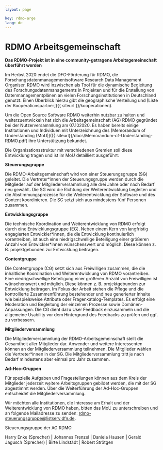 ```yaml
---
layout: page

key: rdmo-arge
lang: de
---
```


RDMO Arbeitsgemeinschaft 
========

**Das RDMO-Projekt ist in eine community-getragene Arbeitsgemeinschaft überführt worden**

Im Herbst 2020 endet die DFG-Förderung für RDMO, die Forschungsdatenmanagementsoftware Research Data Management Organiser. RDMO wird inzwischen als Tool für die dynamische Begleitung des Forschungsdatenmanagements in Projekten und für die Erstellung von Datenmanagementplänen an vielen Forschungsinstitutionen in Deutschland genutzt. Einen Überblick hierzu gibt die geographische Verteilung und [Liste der Kooperationspartner]({{ siteurl }}/kooperationen).

Um die Open Source Software RDMO weiterhin nutzbar zu halten und weiterzuentwickeln hat sich die Arbeitsgemeinschaft (AG) RDMO gegründet bei der Nutzerversammlung am 07.102020. Es haben bereits einige Institutionen und Individuen mit Unterzeichnung des [Memorandum of Understanding (MoU)]({{ siteurl}}/docs/Memorandum-of-Understanding-RDMO.pdf) ihre Unterstützung bekundet. 

Die Organisationsstruktur mit verschiedenen Gremien soll diese Entwicklung tragen und ist im MoU detailliert ausgeführt:

**Steuerungsgruppe**

Die RDMO-Arbeitsgemeinschaft wird von einer Steuerungsgruppe (SG) geleitet. Die
Vertreter\*innen der Steuerungsgruppe werden durch die Mitglieder auf der
Mitgliederversammlung alle drei Jahre oder nach Bedarf neu gewählt.
Die SG wird die Richtung der Weiterentwicklung begleiten und die
Abstimmungsprozesse für die Weiterentwicklung der Software und des Content
koordinieren. Die SG setzt sich aus mindestens fünf Personen zusammen. 

**Entwicklungsgruppe**

Die technische Koordination und Weiterentwicklung von RDMO erfolgt durch eine
Entwicklungsgruppe (EG). Neben einem Kern von langfristig engagierten
Entwickler\*innen, die die Entwicklung kontinuierlich vorantreiben, ist auch eine
niedrigschwellige Beteiligung einer größeren Anzahl von Entwickler\*innen
wünschenswert und möglich. Diese können z. B. projektgebunden zur Entwicklung
beitragen.

**Contentgruppe**

Die Contentgruppe (CG) setzt sich aus Freiwilligen zusammen, die die inhaltliche Koordination und Weiterentwicklung von RDMO vorantreiben. Eine niedrigschwellige Beteiligung einer größeren Anzahl von Freiwilligen ist wünschenswert und möglich. Diese können z. B. projektgebunden zur Entwicklung beitragen.
Im Fokus der Arbeit stehen die Pflege und die kontrollierte Zusammenführung
bestehender und neu generierter Inhalte wie beispielsweise Attribute oder
Fragenkatalog-Templates. Es erfolgt eine Moderation und Begleitung der einzelnen
Prozesse sowie Domänen-Anpassungen. Die CG dient dazu User Feedback
einzusammeln und die allgemeine Usability vor dem Hintergrund des Feedbacks zu
prüfen und ggf. zu verbessern.

**Mitgliederversammlung**

Die Mitgliederversammlung der RDMO-Arbeitsgemeinschaft stellt die Gesamtheit aller
Mitglieder dar. Anwender und weitere Interessenten können an der
Mitgliederversammlung teilnehmen. Die Mitglieder wählen die Vertreter\*innen in der SG.
Die Mitgliederversammlung tritt je nach Bedarf mindestens aber einmal pro Jahr
zusammen.

**Ad-Hoc-Gruppen**

Für spezielle Aufgaben und Fragestellungen können aus dem Kreis der Mitglieder
jederzeit weitere Arbeitsgruppen gebildet werden, die mit der SG abgestimmt werden.
Über die Weiterführung der Ad-Hoc-Gruppen entscheidet die Mitgliederversammlung.

Wir möchten alle Institutionen, die Interesse am Erhalt und der Weiterentwicklung von RDMO haben, bitten das MoU zu unterschreiben und an folgende Mailadresse zu senden: rdmo-steuerungsgruppe@listserv.dfn.de.



Steuerungsgruppe der AG RDMO

Harry Enke (Sprecher) |
Johannes Frenzel |
Daniela Hausen |
Gerald Jagusch (Sprecher) |
Birte Lindstädt |
Robert Strötgen
